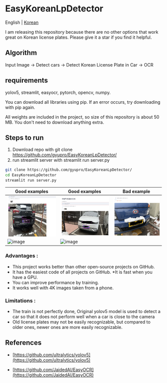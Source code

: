 # EasyKoreanLpDetector

English | [Korean](README-KOR.md)


I am releasing this repository because there are no other options that work great on Korean license plates. Please give it a star if you find it helpful.

## Algorithm

Input Image -> Detect cars -> Detect Korean License Plate in Car  -> OCR

## requirements  
yolov5, streamlit, easyocr, pytorch, opencv, numpy.

You can download all libraries using pip. If an error occurs, try downloading with pip again.

All weights are included in the project, so size of this repository is about 50 MB. You don't need to download anything extra.


## Steps to run

1. Download repo with git clone https://github.com/gyupro/EasyKoreanLpDetector/  
2. run streamlit server with streamlit run server.py 

```bash
git clone https://github.com/gyupro/EasyKoreanLpDetector/
cd EasyKoreanLpDetector
streamlit run server.py
```

 
|Good examples|Good examples|Bad example|
|----|----|----|
|![예시](detected/결과.PNG)|![예시](detected/캡처.PNG)|![예시](undetected/캡처.PNG)|  
|![image](https://user-images.githubusercontent.com/79894531/211469966-db8fa936-1814-4424-b8cc-f0502f361995.png)|![image](https://user-images.githubusercontent.com/79894531/211470161-27ba5b81-8453-4edf-b485-92ae35524d0f.png)||


### Advantages :
* This project works better than other open-source projects on GitHub.
* It has the easiest code of all projects on GitHub.
*It is fast when you have a GPU.
* You can improve performance by training.
* It works well with 4K images taken from a phone.

### Limitations :
* The train is not perfectly done, Original yolov5 model is used to detect a car so that it does not perform well when a car is close to the camera
* Old license plates may not be easily recognizable, but compared to older ones, newer ones are more easily recognizable.

## References

* [https://github.com/ultralytics/yolov5](https://github.com/ultralytics/yolov5)

* [https://github.com/JaidedAI/EasyOCR](https://github.com/JaidedAI/EasyOCR)
